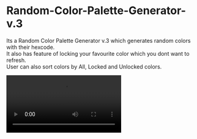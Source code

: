 # Random-Color-Palette-Generator-v.3
Its a Random Color Palette Generator v.3 which generates random colors with their hexcode.<br>
It also has feature of locking your favourite color which you dont want to refresh.<br>
User can also sort colors by All, Locked and Unlocked colors.<br>


![alt text](https://github.com/mohitrathod7/Random-Color-Palette-Generator-v3/blob/main/Random%20Color%20Palette%20Generator%20v.3.mp4?raw=true)
